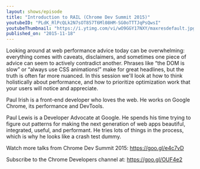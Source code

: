 ```yaml
---
layout: shows/episode
title: "Introduction to RAIL (Chrome Dev Summit 2015)"
youtubeID: "PLdK_RlPcQLk2N7sOT857T6Ml08HM-SG0oTTTJqPsQwsI"
youtubeThumbnail: "https://i.ytimg.com/vi/wO9GGY17NXY/maxresdefault.jpg"
published_on: "2015-11-18"
---
```


Looking around at web performance advice today can be overwhelming: everything comes with caveats, disclaimers, and sometimes one piece of advice can seem to actively contradict another. Phrases like “the DOM is slow” or “always use CSS animations!” make for great headlines, but the truth is often far more nuanced. In this session we'll look at how to think holistically about performance, and how to prioritize optimization work that your users will notice and appreciate.

Paul Irish is a front-end developer who loves the web. He works on Google Chrome, its performance and DevTools.

Paul Lewis is a Developer Advocate at Google. He spends his time trying to figure out patterns for making the next generation of web apps beautiful, integrated, useful, and performant. He tries lots of things in the process, which is why he looks like a crash test dummy.

Watch more talks from Chrome Dev Summit 2015: https://goo.gl/e4c7vD

Subscribe to the Chrome Developers channel at: https://goo.gl/OUF4e2
